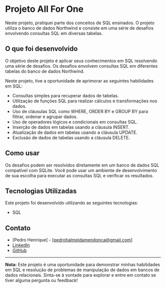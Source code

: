 # Projeto All For One

Neste projeto, pratiquei parte dos conceitos de SQL ensinados. O projeto utiliza o banco de dados Northwind e consiste em uma série de desafios envolvendo consultas SQL em diversas tabelas.

## O que foi desenvolvido

O objetivo deste projeto é aplicar seus conhecimentos em SQL resolvendo uma série de desafios. Os desafios envolvem consultas SQL em diferentes tabelas do banco de dados Northwind.

Neste projeto, tive a oportunidade de aprimorar as seguintes habilidades em SQL:

- Consultas simples para recuperar dados de tabelas.
- Utilização de funções SQL para realizar cálculos e transformações nos dados.
- Uso de cláusulas SQL como WHERE, ORDER BY e GROUP BY para filtrar, ordenar e agrupar dados.
- Uso de operadores lógicos e condicionais em consultas SQL.
- Inserção de dados em tabelas usando a cláusula INSERT.
- Atualização de dados em tabelas usando a cláusula UPDATE.
- Exclusão de dados de tabelas usando a cláusula DELETE.

## Como usar

Os desafios podem ser resolvidos diretamente em um banco de dados SQL compatível com SQLite. Você pode usar um ambiente de desenvolvimento de sua escolha para executar as consultas SQL e verificar os resultados.

## Tecnologias Utilizadas

Este projeto foi desenvolvido utilizando as seguintes tecnologias:

- SQL

## Contato

- [Pedro Henrique] - [pedrohalmeidamendonca@gmail.com]
- [LinkedIn](https://www.linkedin.com/in/pedrohxiv/)
- [GitHub](https://github.com/pedrohxiv)

---

**Nota:** Este projeto é uma oportunidade para demonstrar minhas habilidades em SQL e resolução de problemas de manipulação de dados em bancos de dados relacionais. Sinta-se à vontade para explorar e entre em contato se tiver alguma pergunta ou feedback!
